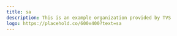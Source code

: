 ```yaml
---
title: sa
description: This is an example organization provided by TVS 
logo: https://placehold.co/600x400?text=sa
---
```

